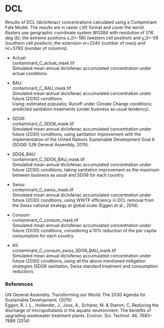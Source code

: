 # DCL

Results of DCL (diclofenac) concentrations calculated using a Contaminant Fate Model. 
The results are in raster (.tif) format and cover the world.
Rasters use geographic coordinate system WGS84 with resolution of 1/16 deg (δ); the extreme positions x_0=-180 (western cell position) and y_0=-56 (southern cell position); the extension nr=2240 (number of rows) and nc=5760 (number of columns).

- Actual:<br />
contaminant_C_actual_mask.tif<br />
Simulated mean annual diclofenac accumulated concentration under actual conditions

- BAU:<br />
contaminant_C_BAU_mask.tif<br />
Simulated mean annual diclofenac accumulated concentration under future (2030) conditions.<br />
Using: estimated populatio; Runoff under Climate Change conditions; predicted sanitation treatments (under business as usual tendency).

- SDG6:<br />
contaminant_C_SDG6_mask.tif<br />
Simulated mean annual diclofenac accumulated concentration under future (2030) conditions, using sanitation improvement with the implementation of the United Nations Sustainable Development Goal 6 (SDG6) (UN General Assembly, 2015).<br />

- SDG6_BAU:<br />
contaminant_C_SDG6_BAU_mask.tif<br />
Simulated mean annual diclofenac accumulated concentration under future (2030) conditions, taking sanitation improvement as the maximum between business as usual and SDG6 for each country.<br />

- Swiss:<br />
contaminant_C_swiss_mask.tif<br />
Simulated mean annual diclofenac accumulated concentration under future (2030) conditions, using WWTP efficiency in DCL removal from the Swiss national strategy at global scale (Eggen et al., 2014).<br />

- Consum:<br />
contaminant_C_consum_mask.tif<br />
Simulated mean annual diclofenac accumulated concentration under future (2030) conditions, considering a 10% reduction of the per capita consumption for each country.<br />

- All:<br />
contaminant_C_consum_swiss_SDG6_BAU_mask.tif<br />
Simulated mean annual diclofenac accumulated concentration under future (2030) conditions, using all the above mentioned mitigation strategies (SDG6 sanitation, Swiss standard treatment and consumption reduction). <br />

### References
UN General Assembly. Transforming our World: The 2030 Agenda for Sustainable Development. (2015)<br />
Eggen, R. I. L., Hollender, J., Joss, A., Schärer, M. & Stamm, C. Reducing the discharge of micropollutants in the aquatic environment: The benefits of upgrading wastewater treatment plants. Environ. Sci. Technol. 48, 7683–7689 (2014)<br />

